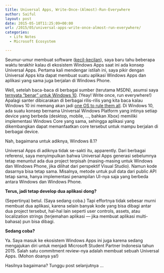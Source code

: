 ```yaml
---
title: Universal Apps, Write-Once-(Almost)-Run-Everywhere
author: Saiful
layout: post
date: 2015-05-10T11:25:09+00:00
url: /2015/05/universal-apps-write-once-almost-run-everywhere/
categories:
  - Life Notes
  - Microsoft Ecosystem

---
```

Seumur-umur membuat software ([kecil-kecilan][1]), saya baru tahu beberapa waktu terakhir kalau di ekosistem Windows Apps saat ini ada konsep Universal Apps. Pertama kali mendengar istilah ini, saya pikir dengan Universal Apps kita dapat membuat suatu aplikasi Windows Apps dan aplikasi yang sama juga berjalan di Windows Phone.

Well, setelah baca-baca di berbagai sumber (terutama MSDN), asumsi saya [ternyata &#8220;benar&#8221; untuk Windows 10][2]. (Yeay! Write once, run everywhere!) Apalagi santer dibicarakan di berbagai rilis-rilis yang kita baca kalau Windows 10 ini memang akan jadi [one OS to rule them all][3]. Di Windows 10, ada suatu konsep bernama Universal Windows Platform yang intinya setiap device yang berbeda (desktop, mobile, ..., bahkan Xbox) memiliki implementasi Windows Core yang sama, sehingga aplikasi yang dikembangkan dapat memanfaatkan core tersebut untuk mampu berjalan di berbagai device.

Nah, bagaimana untuk adiknya, Windows 8.1?

<!--more-->Universal Apps di adiknya tidak se-sakti itu, apparently. Dari berbagai referensi, saya menyimpulkan bahwa Universal Apps generasi sebelumnya tetap menuntut ada dua project terpisah (masing-masing untuk Windows dan Windows Phone, jika dilihat dari perspektif Visual Studio). Namun kode dasarnya bisa tetap sama. Misalnya, metode untuk pull data dari public API tetap sama, hanya implementasi penampilan UI-nya saja yang berbeda antara Windows dan Windows Phone.

**Terus, jadi tetap develop dua aplikasi dong?**

(Sepertinya) betul. (Saya sedang coba.) Tapi effortnya tidak sebesar murni membuat dua aplikasi, karena selain banyak kode yang bisa dibagi antar dua project tersebut, hal-hal lain seperti user controls, assets, atau localization strings (terjemahan aplikasi — jika membuat aplikasi multi-bahasa) pun bisa dibagi.

**Sedang coba?**

Ya. Saya masuk ke ekosistem Windows Apps ini juga karena sedang mengajukan diri untuk menjadi Microsoft Student Partner Indonesia tahun 2015. Salah satu commitment review-nya adalah membuat sebuah Universal Apps. (Mohon doanya ya!)

Hasilnya bagaimana? Tunggu post selanjutnya ...

 [1]: https://id.linkedin.com/in/saifulwebid
 [2]: https://msdn.microsoft.com/library/dn975273.aspx
 [3]: http://gizmodo.com/heres-how-windows-10-apps-will-run-across-pcs-tablets-1680830108
